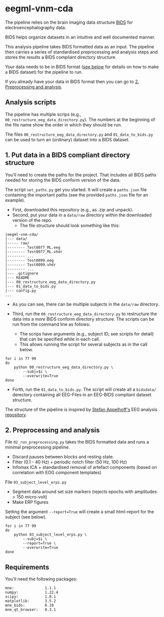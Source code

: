 # eegml-vnm-cda

The pipeline relies on the brain imaging data structure [BIDS](https://bids-specification.readthedocs.io/en/stable/04-modality-specific-files/03-electroencephalography.html) for electroencephalography data.

BIDS helps organize datasets in an intuitive and well documented manner.

This analysis pipeline takes BIDS formatted data as an input. The pipeline then carries a series of standardised preprocessing and analysis steps and stores the results a BIDS compliant directory structure.

Your data needs to be in BIDS format ([see below](##-1.-Put-data-in-an-BIDS-compliant-directory-structure) for details on how to make a BIDS dataset) for the pipeline to run.

If you already have your data in BIDS format then you can go to [2. Preprocessing and analysis](##-2.-Preprocessing-and-analysis).

## Analysis scripts

The pipeline has multiple scrips (e.g., `00_restructure_eeg_data_directory.py`). The numbers at the beginning of the file name show the order in which they should be run.

The files `00_restructure_eeg_data_directory.py` and `01_data_to_bids.py` can be used to turn an (ordinary) dataset into a BIDS dataset.

## 1. Put data in a BIDS compliant directory structure

You'll need to create the paths for the project.
That includes all BIDS paths needed for storing the BIDS conform version of the data.

The script `set_paths.py` get you started. It will create a `paths.json` file containing the important paths (see the provided `paths.json` file for an example).

- First, downloaded this repository (e.g., as .zip and unpack).
- Second, put your data in a `data/raw` directory within the downloaded version of the repo.
  - The file structure should look something like this:

```
|eegml-vnm-cda/
|--- data/
|----- raw/
|-------- Test0077_ML.eeg 
|-------- Test0077_ML.vhdr
|-------- ...
|-------- Test0099.eeg
|-------- Test0099.vhdr
|-------- ...
|--- .gitignore
|--- README
|--- 00_restructure_eeg_data_directory.py 
|--- 01_data_to_bids.py
|--- config.py
...
```

  - As you can see, there can be multiple subjects in the `data/raw` directory.

- Third, run the `00_restructure_eeg_data_directory.py` to restructure the data into a *more* BIDS conform directory structure. The scripts can be run from the command line as follows:
  - The scrips have arguments (e.g., subject ID; see scripts for detail) that can be specified while in each call.
  - This allows running the script for several subjects as in the call below.

```shell
for i in 77 99
do
    python 00_restructure_eeg_data_directory.py \
        --subj=$i \
        --overwrite=True
done
```

- Forth, run the `01_data_to_bids.py`. The script will create all a `bidsdata/` derectory containing all EEG-Files in an EEG-BIDS compliant dataset structure.

The structure of the pipeline is inspired by [Stefan Appelhoff's](https://github.com/sappelhoff) EEG analysis [repository](https://github.com/sappelhoff/eeg_manypipes_arc).

## 2. Preprocessing and analysis

File `02_run_preprocessing.py` takes the BIDS formatted data and runs a minimal preprocessing pipeline.
- Discard pauses between blocks and resting state.
- Filter (0.1 - 40 Hz) + periodic notch filter (50 Hz, 100 Hz)
- Infomax ICA + standardised removal of artefact components (based on correlation with EOG component templates)

File `03_subject_level_erps.py`
- Segment data around set size markers (rejects epochs with amplitudes > 150 micro-volt)
- Make ERP figures

Setting the argument `--report=True` will create a small html-report for the subject (see below).

```shell
for i in 77 99
do
    python 03_subject_level_erps.py \
        --subj=$i \
        --report=True \
        --overwrite=True
done
```

## Requirements

You'll need the following packages:

```
mne:              1.1.1
numpy:            1.22.4
scipy:            1.8.1
matplotlib:       3.5.2
mne_bids:         0.10
mne_qt_browser:   0.3.1
```
